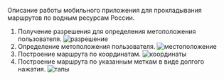 Описание работы мобильного приложения для прокладывания маршрутов по водным ресурсам России.
1. Получение разрешения для определения метоположения пользователя.
![разрешение](https://github.com/user-attachments/assets/822100c7-e96e-4c26-b430-0a9226b1c576)
2. Определение метоположения пользователя.
![местоположение](https://github.com/user-attachments/assets/3c951d2f-8c3d-42f6-b397-decfefc8006e)
3. Построение маршрута по координатам.
![координаты](https://github.com/user-attachments/assets/5272d44f-3de6-4e59-8144-de83e37a6383)
4. Построение маршрута по указанным меткам в виде долгого нажатия.
![тапы](https://github.com/user-attachments/assets/d3771e9c-2a71-4b97-9b83-4ece9dba2da6)
